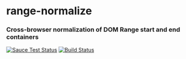 range-normalize
===============
### Cross-browser normalization of DOM Range start and end containers
[![Sauce Test Status](https://saucelabs.com/browser-matrix/range-normalize.svg)](https://saucelabs.com/u/range-normalize)
[![Build Status](https://travis-ci.org/webmodules/range-normalize.svg?branch=master)](https://travis-ci.org/webmodules/range-normalize)
